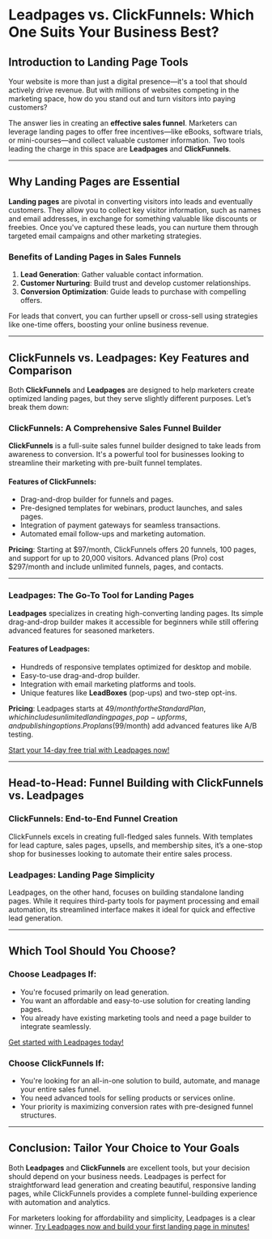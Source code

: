 # Leadpages vs. ClickFunnels: Which One Suits Your Business Best?

## Introduction to Landing Page Tools

Your website is more than just a digital presence—it's a tool that should actively drive revenue. But with millions of websites competing in the marketing space, how do you stand out and turn visitors into paying customers? 

The answer lies in creating an **effective sales funnel**. Marketers can leverage landing pages to offer free incentives—like eBooks, software trials, or mini-courses—and collect valuable customer information. Two tools leading the charge in this space are **Leadpages** and **ClickFunnels**.

---

## Why Landing Pages are Essential

**Landing pages** are pivotal in converting visitors into leads and eventually customers. They allow you to collect key visitor information, such as names and email addresses, in exchange for something valuable like discounts or freebies. Once you've captured these leads, you can nurture them through targeted email campaigns and other marketing strategies.

### Benefits of Landing Pages in Sales Funnels

1. **Lead Generation**: Gather valuable contact information.
2. **Customer Nurturing**: Build trust and develop customer relationships.
3. **Conversion Optimization**: Guide leads to purchase with compelling offers.

For leads that convert, you can further upsell or cross-sell using strategies like one-time offers, boosting your online business revenue.

---

## ClickFunnels vs. Leadpages: Key Features and Comparison

Both **ClickFunnels** and **Leadpages** are designed to help marketers create optimized landing pages, but they serve slightly different purposes. Let’s break them down:

### ClickFunnels: A Comprehensive Sales Funnel Builder

**ClickFunnels** is a full-suite sales funnel builder designed to take leads from awareness to conversion. It's a powerful tool for businesses looking to streamline their marketing with pre-built funnel templates.

#### Features of ClickFunnels:
- Drag-and-drop builder for funnels and pages.
- Pre-designed templates for webinars, product launches, and sales pages.
- Integration of payment gateways for seamless transactions.
- Automated email follow-ups and marketing automation.

**Pricing**: Starting at $97/month, ClickFunnels offers 20 funnels, 100 pages, and support for up to 20,000 visitors. Advanced plans (Pro) cost $297/month and include unlimited funnels, pages, and contacts.

---

### Leadpages: The Go-To Tool for Landing Pages

**Leadpages** specializes in creating high-converting landing pages. Its simple drag-and-drop builder makes it accessible for beginners while still offering advanced features for seasoned marketers.

#### Features of Leadpages:
- Hundreds of responsive templates optimized for desktop and mobile.
- Easy-to-use drag-and-drop builder.
- Integration with email marketing platforms and tools.
- Unique features like **LeadBoxes** (pop-ups) and two-step opt-ins.

**Pricing**: Leadpages starts at $49/month for the Standard Plan, which includes unlimited landing pages, pop-up forms, and publishing options. Pro plans ($99/month) add advanced features like A/B testing.

[Start your 14-day free trial with Leadpages now!](https://bit.ly/LEadPages)

---

## Head-to-Head: Funnel Building with ClickFunnels vs. Leadpages

### ClickFunnels: End-to-End Funnel Creation
ClickFunnels excels in creating full-fledged sales funnels. With templates for lead capture, sales pages, upsells, and membership sites, it’s a one-stop shop for businesses looking to automate their entire sales process.

### Leadpages: Landing Page Simplicity
Leadpages, on the other hand, focuses on building standalone landing pages. While it requires third-party tools for payment processing and email automation, its streamlined interface makes it ideal for quick and effective lead generation.

---

## Which Tool Should You Choose?

### Choose Leadpages If:
- You're focused primarily on lead generation.
- You want an affordable and easy-to-use solution for creating landing pages.
- You already have existing marketing tools and need a page builder to integrate seamlessly.

[Get started with Leadpages today!](https://bit.ly/LEadPages)

### Choose ClickFunnels If:
- You're looking for an all-in-one solution to build, automate, and manage your entire sales funnel.
- You need advanced tools for selling products or services online.
- Your priority is maximizing conversion rates with pre-designed funnel structures.

---

## Conclusion: Tailor Your Choice to Your Goals

Both **Leadpages** and **ClickFunnels** are excellent tools, but your decision should depend on your business needs. Leadpages is perfect for straightforward lead generation and creating beautiful, responsive landing pages, while ClickFunnels provides a complete funnel-building experience with automation and analytics.

For marketers looking for affordability and simplicity, Leadpages is a clear winner. [Try Leadpages now and build your first landing page in minutes!](https://bit.ly/LEadPages)
